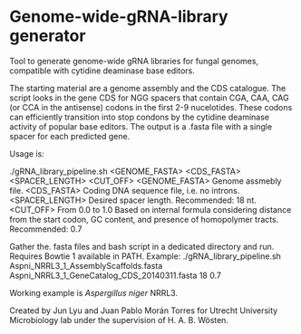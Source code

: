 # Genome-wide-gRNA-library generator
Tool to generate genome-wide gRNA libraries for fungal genomes, compatible with cytidine deaminase base editors. 

The starting material are a genome assembly and the CDS catalogue. The script looks in the gene CDS for NGG spacers that contain CGA, CAA, CAG (or CCA in the antisense) codons in the first 2-9 nucelotides. These codons can efficiently transition into stop condons by the cytidine deaminase activity of popular base editors. The output is a .fasta file with a single spacer for each predicted gene. 

Usage is:

./gRNA_library_pipeline.sh <GENOME_FASTA> <CDS_FASTA> <SPACER_LENGTH> <CUT_OFF>
  <GENOME_FASTA>  Genome assmebly file.
  <CDS_FASTA>  Coding DNA sequence file, i.e. no introns.
  <SPACER_LENGTH>  Desired spacer length. Recommended: 18 nt.
  <CUT_OFF> From 0.0 to 1.0 Based on internal formula considering distance from the start codon, GC content, and presence of homopolymer tracts. Recommended: 0.7

Gather the. fasta files and bash script in a dedicated directory and run. Requires Bowtie 1 available in PATH. 
Example: ./gRNA_library_pipeline.sh Aspni_NRRL3_1_AssemblyScaffolds.fasta Aspni_NRRL3_1_GeneCatalog_CDS_20140311.fasta 18 0.7

Working example is _Aspergillus niger_ NRRL3.


Created by Jun Lyu and Juan Pablo Morán Torres for Utrecht University Microbiology lab under the supervision of H. A. B. Wösten.
